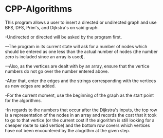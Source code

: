 # CPP-Algorithms

This program allows a user to insert a directed or undirected graph and use BFS, DFS, Prim's, and Dijkstra's on said graph.

-Undirected or directed will be asked by the program first.

--The program in its current state will ask for a number of nodes which should be entered as one less than the actual number of nodes (the number zero is included since an array is used).

--Also, as the vertices are dealt with by an array, ensure that the vertice numbers do not go over the number entered above.

-After that, enter the edges and the strings corresponding with the vertices as new edges are added.

-For the current moment, use the beginning of the graph as the start point for the algorithms.

-In regards to the numbers that occur after the Dijkstra's inputs, the top row is a representation of the nodes in an array and records the cost that it took to go to that vertice (or the current cost if the algorithm is still looking for a cheaper route to said vertice) and the bottom row covers which vertices have not been encountered by the alogrithm at the given step.


